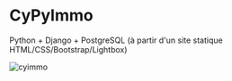 # CyPyImmo
Python + Django + PostgreSQL (à partir d'un site statique HTML/CSS/Bootstrap/Lightbox)


![cyimmo](https://user-images.githubusercontent.com/47422853/79871957-714f6700-83e5-11ea-99d5-d81a7ba4718a.JPG)
